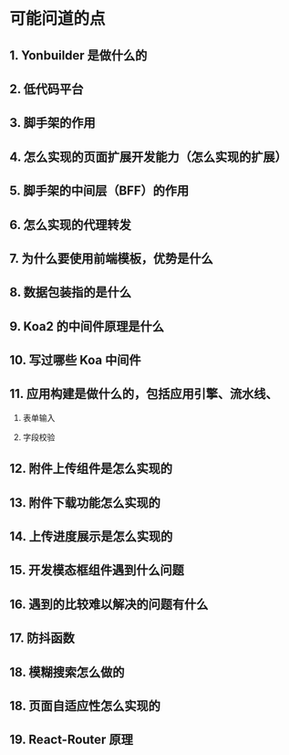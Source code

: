 # 可能问道的点

## 1. Yonbuilder 是做什么的

## 2. 低代码平台

## 3. 脚手架的作用

## 4. 怎么实现的页面扩展开发能力（怎么实现的扩展）

## 5. 脚手架的中间层（BFF）的作用

## 6. 怎么实现的代理转发

## 7. 为什么要使用前端模板，优势是什么

## 8. 数据包装指的是什么

## 9. Koa2 的中间件原理是什么

## 10. 写过哪些 Koa 中间件

## 11. 应用构建是做什么的，包括应用引擎、流水线、

1. 表单输入

2. 字段校验

## 12. 附件上传组件是怎么实现的

## 13. 附件下载功能怎么实现的

## 14. 上传进度展示是怎么实现的

## 15. 开发模态框组件遇到什么问题

## 16. 遇到的比较难以解决的问题有什么

## 17. 防抖函数

## 18. 模糊搜索怎么做的

## 18. 页面自适应性怎么实现的

## 19. React-Router 原理